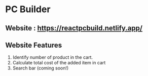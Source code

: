# PC Builder

## Website : https://reactpcbuild.netlify.app/

## Website Features

1. Identify number of product in the cart.
2. Calculate total cost of the added item in cart
3. Search bar (coming soon!)
